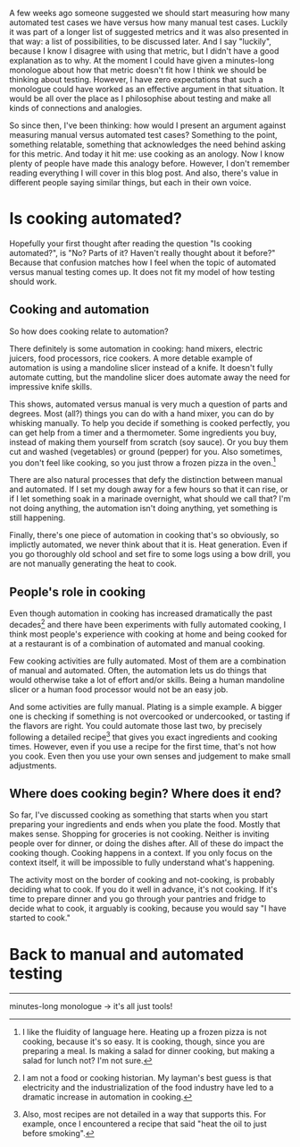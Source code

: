 <!--
.. title: Cooking analogy
.. slug: cooking-analogy
.. date: 2023-03-10 13:12:25 UTC+01:00
.. tags: tools, test automation, metrics
.. category: metrics
.. link: 
.. description: 
.. type: text
-->

A few weeks ago someone suggested we should start measuring how many automated test cases we have versus how many manual test cases. Luckily it was part of a longer list of suggested metrics and it was also presented in that way: a list of possibilities, to be discussed later. And I say "luckily", because I know I disagree with using that metric, but I didn't have a good explanation as to why. At the moment I could have given a minutes-long monologue about how that metric doesn't fit how I think we should be thinking about testing. However, I have zero expectations that such a monologue could have worked as an effective argument in that situation. It would be all over the place as I philosophise about testing and make all kinds of connections and analogies.

So since then, I've been thinking: how would I present an argument against measuring manual versus automated test cases? Something to the point, something relatable, something that acknowledges the need behind asking for this metric. And today it hit me: use cooking as an anology. Now I know plenty of people have made this analogy before. However, I don't remember reading everything I will cover in this blog post. And also, there's value in different people saying similar things, but each in their own voice.

<!-- TEASER_END -->

# Is cooking automated?

Hopefully your first thought after reading the question "Is cooking automated?", is "No? Parts of it? Haven't really thought about it before?" Because that confusion matches how I feel when the topic of automated versus manual testing comes up. It does not fit my model of how testing should work.

## Cooking and automation

So how does cooking relate to automation?

There definitely is some automation in cooking: hand mixers, electric juicers, food processors, rice cookers. A more detable example of automation is using a mandoline slicer instead of a knife. It doesn't fully automate cutting, but the mandoline slicer does automate away the need for impressive knife skills.

This shows, automated versus manual is very much a question of parts and degrees. Most (all?) things you can do with a hand mixer, you can do by whisking manually. To help you decide if something is cooked perfectly, you can get help from a timer and a thermometer. Some ingredients you buy, instead of making them yourself from scratch (soy sauce). Or you buy them cut and washed (vegetables) or ground (pepper) for you. Also sometimes, you don't feel like cooking, so you just throw a frozen pizza in the oven.[^1]

[^1]: I like the fluidity of language here. Heating up a frozen pizza is not cooking, because it's so easy. It is cooking, though, since you are preparing a meal. Is making a salad for dinner cooking, but making a salad for lunch not? I'm not sure.

There are also natural processes that defy the distinction between manual and automated. If I set my dough away for a few hours so that it can rise, or if I let something soak in a marinade overnight, what should we call that? I'm not doing anything, the automation isn't doing anything, yet something is still happening.

Finally, there's one piece of automation in cooking that's so obviously, so implictly automated, we never think about that it is. Heat generation. Even if you go thoroughly old school and set fire to some logs using a bow drill, you are not manually generating the heat to cook.

## People's role in cooking

Even though automation in cooking has increased dramatically the past decades[^2] and there have been experiments with fully automated cooking, I think most people's experience with cooking at home and being cooked for at a restaurant is of a combination of automated and manual cooking.

[^2]: I am not a food or cooking historian. My layman's best guess is that electricity and the industrialization of the food industry have led to a dramatic increase in automation in cooking.

Few cooking activities are fully automated. Most of them are a combination of manual and automated. Often, the automation lets us do things that would otherwise take a lot of effort and/or skills. Being a human mandoline slicer or a human food processor would not be an easy job.

And some activities are fully manual. Plating is a simple example. A bigger one is checking if something is not overcooked or undercooked, or tasting if the flavors are right. You could automate those last two, by precisely following a detailed recipe[^3] that gives you exact ingredients and cooking times. However, even if you use a recipe for the first time, that's not how you cook. Even then you use your own senses and judgement to make small adjustments.

[^3]: Also, most recipes are not detailed in a way that supports this. For example, once I encountered a recipe that said "heat the oil to just before smoking".

## Where does cooking begin? Where does it end?

So far, I've discussed cooking as something that starts when you start preparing your ingredients and ends when you plate the food. Mostly that makes sense. Shopping for groceries is not cooking. Neither is inviting people over for dinner, or doing the dishes after. All of these do impact the cooking though. Cooking happens in a context. If you only focus on the context itself, it will be impossible to fully understand what's happening.

The activity most on the border of cooking and not-cooking, is probably deciding what to cook. If you do it well in advance, it's not cooking. If it's time to prepare dinner and you go through your pantries and fridge to decide what to cook, it arguably is cooking, because you would say "I have started to cook."



# Back to manual and automated testing




---


minutes-long monologue -> it's all just tools!

